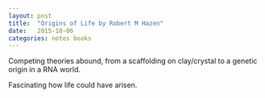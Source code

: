 ```yaml
---
layout: post
title:  "Origins of Life by Robert M Hazen"
date:   2015-10-06
categories: notes books
---
```


Competing theories abound, from a scaffolding on clay/crystal to a genetic origin in a RNA world.

Fascinating how life could have arisen.